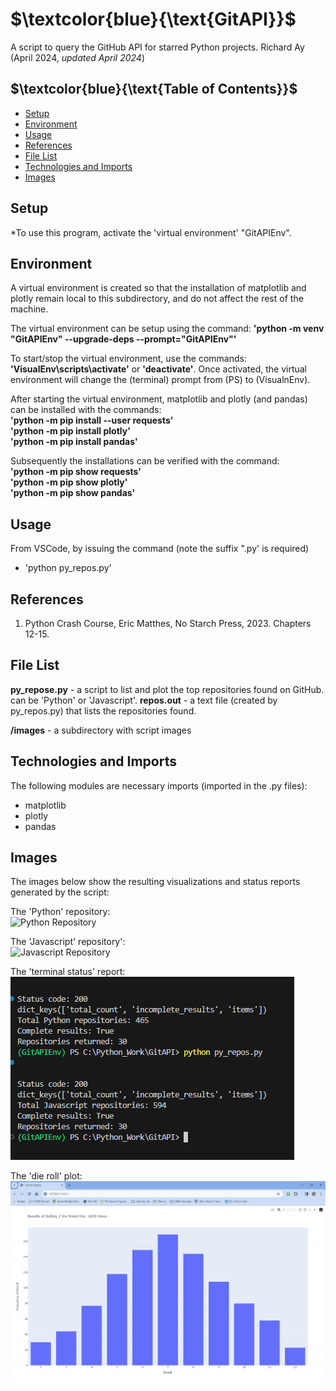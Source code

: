 # $`\textcolor{blue}{\text{GitAPI}}`$
A script to query the GitHub API for starred Python projects.
Richard Ay (April 2024, *updated April 2024*)

## $`\textcolor{blue}{\text{Table of Contents}}`$
* [Setup](#setup)
* [Environment](#environment)
* [Usage](#Usage)
* [References](#references)
* [File List](#file-list)
* [Technologies and Imports](#Technologies-and-Imports)
* [Images](#Images)

## Setup

*To use this program, activate the 'virtual environment' "GitAPIEnv".  

## Environment
A virtual environment is created so that the installation of matplotlib and plotly
remain local to this subdirectory, and do not affect the rest of the machine.

The virtual environment can be setup using the command: 
**'python -m venv "GitAPIEnv" --upgrade-deps --prompt="GitAPIEnv"'**

To start/stop the virtual environment, use the commands: **'VisualEnv\scripts\activate'** 
or **'deactivate'**. Once activated, the virtual environment will change the (terminal) 
prompt from (PS) to (VisualnEnv).

After starting the virtual environment, matplotlib and plotly (and pandas) can be installed 
with the commands:  
**'python -m pip install --user requests'**  
**'python -m pip install plotly'**  
**'python -m pip install pandas'**  

Subsequently the installations can be verified with the command:   
**'python -m pip show requests'**  
**'python -m pip show plotly'**  
**'python -m pip show pandas'** 


## Usage
From VSCode, by issuing the command (note the suffix ".py' is required)  
- 'python py_repos.py'  


## References
1. Python Crash Course, Eric Matthes, No Starch Press, 2023. Chapters 12-15.  


## File List
**py_repose.py** - a script to list and plot the top <language> repositories found on GitHub.
<language> can be 'Python' or 'Javascript'. 
**repos.out** - a text file (created by py_repos.py) that lists the repositories found. 



**/images** - a subdirectory with script images  


## Technologies and Imports
The following modules are necessary imports (imported in the .py files):  
- matplotlib  
- plotly
- pandas
 

## Images
The images below show the resulting visualizations and status reports generated 
by the script:  

The 'Python' repository:    
![Python Repository](https://github.com/CaptainRich/GitAPI/blob/main/images/python_repo.png)  

The 'Javascript' repository':  
![Javascript Repository](https://github.com/CaptainRich/GitAPI/blob/main/images/javascript_repo.png)  

The 'terminal status' report:  
![Terminal Status Report](https://github.com/CaptainRich/GitAPI/blob/main/images/terminal_status.png)  

The 'die roll' plot:  
![Die Roll Plot](https://github.com/CaptainRich/Visualizations/blob/main/images/die_roll_results.png)  



